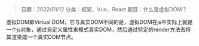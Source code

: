 > 日期：2022/01/12
分类：框架、Vue、React
题目：什么是虚拟DOM？

虚拟DOM即Virtual DOM，它与真实DOM不同的是，虚拟DOM在js中实际上就是一个js对象，通过自定义属性来模式真实DOM，然后通过特定的render方法去将其渲染成一个真实DOM节点。